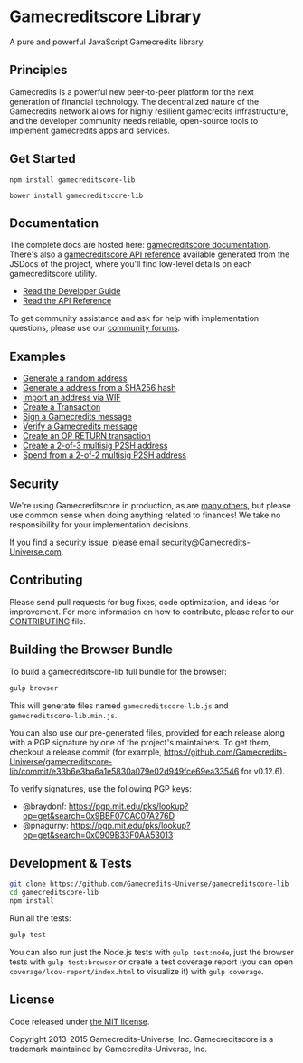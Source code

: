 Gamecreditscore Library
=======

A pure and powerful JavaScript Gamecredits library.

## Principles

Gamecredits is a powerful new peer-to-peer platform for the next generation of financial technology. The decentralized nature of the Gamecredits network allows for highly resilient gamecredits infrastructure, and the developer community needs reliable, open-source tools to implement gamecredits apps and services.

## Get Started

```
npm install gamecreditscore-lib
```

```
bower install gamecreditscore-lib
```

## Documentation

The complete docs are hosted here: [gamecreditscore documentation](http://gamecreditscore.io/guide/). There's also a [gamecreditscore API reference](http://gamecreditscore.io/api/) available generated from the JSDocs of the project, where you'll find low-level details on each gamecreditscore utility.

- [Read the Developer Guide](http://gamecreditscore.io/guide/)
- [Read the API Reference](http://gamecreditscore.io/api/)

To get community assistance and ask for help with implementation questions, please use our [community forums](https://forum.gamecreditscore.io/).

## Examples

* [Generate a random address](https://github.com/Gamecredits-Universe/gamecreditscore-lib/blob/master/docs/examples.md#generate-a-random-address)
* [Generate a address from a SHA256 hash](https://github.com/Gamecredits-Universe/gamecreditscore-lib/blob/master/docs/examples.md#generate-a-address-from-a-sha256-hash)
* [Import an address via WIF](https://github.com/Gamecredits-Universe/gamecreditscore-lib/blob/master/docs/examples.md#import-an-address-via-wif)
* [Create a Transaction](https://github.com/Gamecredits-Universe/gamecreditscore-lib/blob/master/docs/examples.md#create-a-transaction)
* [Sign a Gamecredits message](https://github.com/Gamecredits-Universe/gamecreditscore-lib/blob/master/docs/examples.md#sign-a-bitcoin-message)
* [Verify a Gamecredits message](https://github.com/Gamecredits-Universe/gamecreditscore-lib/blob/master/docs/examples.md#verify-a-bitcoin-message)
* [Create an OP RETURN transaction](https://github.com/Gamecredits-Universe/gamecreditscore-lib/blob/master/docs/examples.md#create-an-op-return-transaction)
* [Create a 2-of-3 multisig P2SH address](https://github.com/Gamecredits-Universe/gamecreditscore-lib/blob/master/docs/examples.md#create-a-2-of-3-multisig-p2sh-address)
* [Spend from a 2-of-2 multisig P2SH address](https://github.com/Gamecredits-Universe/gamecreditscore-lib/blob/master/docs/examples.md#spend-from-a-2-of-2-multisig-p2sh-address)


## Security

We're using Gamecreditscore in production, as are [many others](http://gamecreditscore.io#projects), but please use common sense when doing anything related to finances! We take no responsibility for your implementation decisions.

If you find a security issue, please email security@Gamecredits-Universe.com.

## Contributing

Please send pull requests for bug fixes, code optimization, and ideas for improvement. For more information on how to contribute, please refer to our [CONTRIBUTING](https://github.com/Gamecredits-Universe/gamecreditscore-lib/blob/master/CONTRIBUTING.md) file.

## Building the Browser Bundle

To build a gamecreditscore-lib full bundle for the browser:

```sh
gulp browser
```

This will generate files named `gamecreditscore-lib.js` and `gamecreditscore-lib.min.js`.

You can also use our pre-generated files, provided for each release along with a PGP signature by one of the project's maintainers. To get them, checkout a release commit (for example, https://github.com/Gamecredits-Universe/gamecreditscore-lib/commit/e33b6e3ba6a1e5830a079e02d949fce69ea33546 for v0.12.6).

To verify signatures, use the following PGP keys:
- @braydonf: https://pgp.mit.edu/pks/lookup?op=get&search=0x9BBF07CAC07A276D
- @pnagurny: https://pgp.mit.edu/pks/lookup?op=get&search=0x0909B33F0AA53013

## Development & Tests

```sh
git clone https://github.com/Gamecredits-Universe/gamecreditscore-lib
cd gamecreditscore-lib
npm install
```

Run all the tests:

```sh
gulp test
```

You can also run just the Node.js tests with `gulp test:node`, just the browser tests with `gulp test:browser`
or create a test coverage report (you can open `coverage/lcov-report/index.html` to visualize it) with `gulp coverage`.

## License

Code released under [the MIT license](https://github.com/Gamecredits-Universe/gamecreditscore-lib/blob/master/LICENSE).

Copyright 2013-2015 Gamecredits-Universe, Inc. Gamecreditscore is a trademark maintained by Gamecredits-Universe, Inc.
